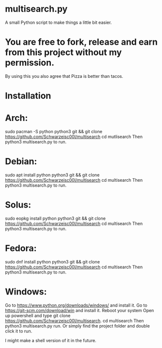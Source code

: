 # multisearch.py
A small Python script to make things a little bit easier.
# You are free to fork, release and earn from this project without my permission.
By using this you also agree that Pizza is better than tacos.


# Installation

# Arch:

sudo pacman -S python python3 git && git clone https://github.com/Schwarzeisc00l/multisearch
cd mutlisearch
Then python3 multisearch.py to run.
 
# Debian:
sudo apt install python python3 git && git clone https://github.com/Schwarzeisc00l/multisearch
cd multisearch
Then python3 multisearch.py to run.


# Solus:
sudo eopkg install python python3 git && git clone https://github.com/Schwarzeisc00l/multisearch
cd multisearch
Then python3 multisearch.py to run.



# Fedora:
sudo dnf install python python3 git && git clone https://github.com/Schwarzeisc00l/multisearch
cd multisearch
Then python3 multisearch.py to run.

# Windows:
Go to https://www.python.org/downloads/windows/ and install it. Go to https://git-scm.com/download/win and install it.
Reboot your system
Open up powershell and type git clone https://github.com/Schwarzeisc00l/multisearch.
cd multisearch 
Then python3 multisearch.py run.
Or simply find the project folder and double click it to run.





I might make a shell version of it in the future.

